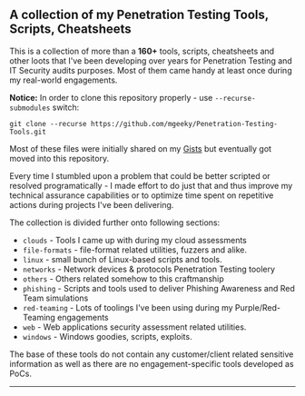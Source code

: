 ## A collection of my Penetration Testing Tools, Scripts, Cheatsheets

This is a collection of more than a **160+** tools, scripts, cheatsheets and other loots that I've been developing over years for Penetration Testing and IT Security audits purposes. 
Most of them came handy at least once during my real-world engagements.

**Notice:** In order to clone this repository properly - use `--recurse-submodules` switch:
```
git clone --recurse https://github.com/mgeeky/Penetration-Testing-Tools.git
```

Most of these files were initially shared on my [Gists](https://gist.github.com/mgeeky) but eventually got moved into this repository.

Every time I stumbled upon a problem that could be better scripted or resolved programatically - I made effort to do just that and thus improve my technical assurance capabilities or to optimize time spent on repetitive actions during projects I've been delivering. 

The collection is divided further onto following sections:

- `clouds` - Tools I came up with during my cloud assessments
- `file-formats` - file-format related utilities, fuzzers and alike.
- `linux` - small bunch of Linux-based scripts and tools.
- `networks` - Network devices & protocols Penetration Testing toolery
- `others` - Others related somehow to this craftmanship
- `phishing` - Scripts and tools used to deliver Phishing Awareness and Red Team simulations 
- `red-teaming` - Lots of toolings I've been using during my Purple/Red-Teaming engagements
- `web` - Web applications security assessment related utilities.
- `windows` - Windows goodies, scripts, exploits.

The base of these tools do not contain any customer/client related sensitive information as well as there are no engagement-specific tools developed as PoCs.

---


```
